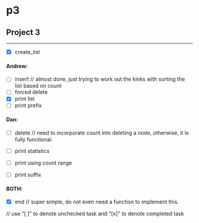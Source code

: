 # p3

## Project 3
---

- [x] create_list

#### Andrew:
- [ ] insert    // almost done, just trying to work out the kinks with sorting the list based on count
- [ ] forced delete
- [x] print list
- [ ] print prefix

#### Dan:
- [ ] delete       // need to incorporate count into deleting a node, otherwise, it is fully functional.
- [ ] print statistics 
- [ ] print using count range
- [ ] print suffix


#### BOTH: 
- [x] end      // super simple, do not even need a function to implement this.

// use "[ ]" to denote unchecked task and "[x]" to denote completed task

